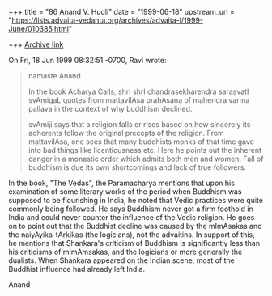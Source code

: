 +++
title = "86 Anand V. Hudli"
date = "1999-06-18"
upstream_url = "https://lists.advaita-vedanta.org/archives/advaita-l/1999-June/010385.html"

+++
[Archive link](https://lists.advaita-vedanta.org/archives/advaita-l/1999-June/010385.html)

On Fri, 18 Jun 1999 08:32:51 -0700, Ravi <miinalochanii at YAHOO.COM> wrote:

>namaste Anand
>
>In the book Acharya Calls, shrI shrI chandrasekharendra sarasvatI
>svAmigaL quotes from mattavilAsa prahAsana of mahendra varma pallava in
>the context of why buddhism  declined.
>
>svAmiji says that a religion falls or rises based on how sincerely its
>adherents follow the original precepts of the religion. From
>mattavilAsa, one sees that many buddhists monks of that time gave into
>bad things like licentiousness etc. Here he points out the inherent
>danger in a monastic order which admits both men and women. Fall of
>buddhism is due its own shortcomings and lack of true followers.
>

 In the book, "The Vedas", the Paramacharya mentions that upon his
 examination of some literary works of the period when Buddhism was
 supposed to be flourishing in India, he noted that Vedic practices
 were quite commonly being followed. He says Buddhism never got a firm
 foothold in India and could never counter the influence of the Vedic
 religion. He goes on to point out that the Buddhist decline was caused
 by the mImAsakas and the naiyAyika-tArkikas (the logicians), not the
 advaitins. In support of this, he mentions that Shankara's criticism of
 Buddhism is significantly less than his criticisms of mImAmsakas, and the
 logicians or more generally the dualists. When Shankara appeared on the
 Indian scene, most of the Buddhist influence had already left India.

 Anand


